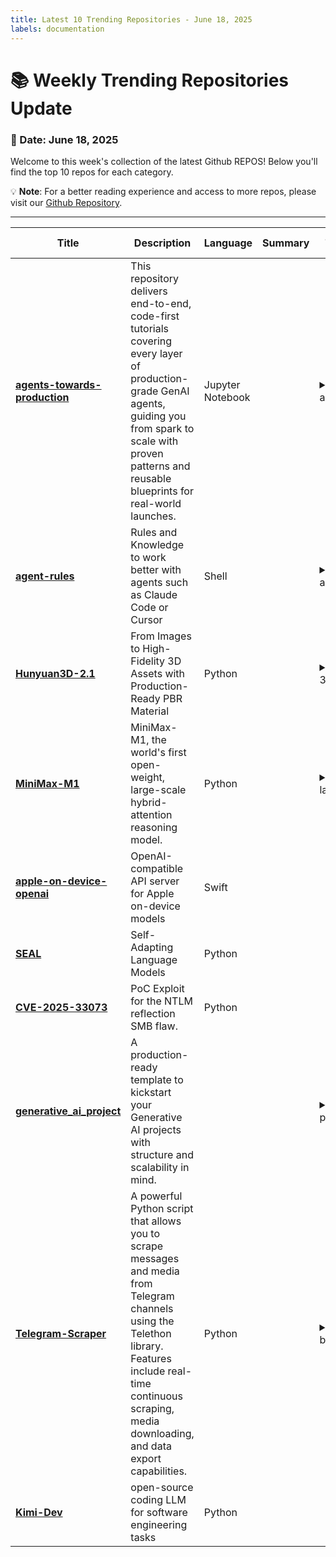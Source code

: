 ```yaml
---
title: Latest 10 Trending Repositories - June 18, 2025
labels: documentation
---
```

# 📚 Weekly Trending Repositories Update

### 📅 Date: June 18, 2025

Welcome to this week's collection of the latest Github REPOS! Below you'll find the top 10 repos for each category.

💡 **Note**: For a better reading experience and access to more repos, please visit our [Github Repository](https://github.com/marc-ko/daily-trending-repo).

---

| **Title** | **Description** | **Language** | **Summary** | **Tags** | **Stars Count** |
| --- | --- | --- | --- | --- | --- |
| **[agents-towards-production](https://github.com/NirDiamant/agents-towards-production)** |  This repository delivers end-to-end, code-first tutorials covering every layer of production-grade GenAI agents, guiding you from spark to scale with proven patterns and reusable blueprints for real-world launches. | Jupyter Notebook |  | <details><summary>agent...</summary><p>agent, agent-framework, agents, ai-agents, genai, generative-ai, llm, llms, mlops, multi-agent, production, tool-integration, tutorials</p></details> | 1240 |
| **[agent-rules](https://github.com/steipete/agent-rules)** | Rules and Knowledge to work better with agents such as Claude Code or Cursor | Shell |  | <details><summary>agent...</summary><p>agent, claudecode, cursor, llms, rules</p></details> | 1231 |
| **[Hunyuan3D-2.1](https://github.com/Tencent-Hunyuan/Hunyuan3D-2.1)** | From Images to High-Fidelity 3D Assets with Production-Ready PBR Material | Python |  | <details><summary>3d, 3...</summary><p>3d, 3d-aigc, 3d-generation, hunyuan3d, image-to-3d, shape, shape-generation, text-to-3d, texture-genertaion</p></details> | 925 |
| **[MiniMax-M1](https://github.com/MiniMax-AI/MiniMax-M1)** | MiniMax-M1, the world's first open-weight, large-scale hybrid-attention reasoning model. | Python |  | <details><summary>large...</summary><p>large-language-models, llm, minimax-m1, reasoning-models</p></details> | 646 |
| **[apple-on-device-openai](https://github.com/gety-ai/apple-on-device-openai)** | OpenAI-compatible API server for Apple on-device models | Swift |  |  | 377 |
| **[SEAL](https://github.com/Continual-Intelligence/SEAL)** | Self-Adapting Language Models | Python |  |  | 330 |
| **[CVE-2025-33073](https://github.com/mverschu/CVE-2025-33073)** | PoC Exploit for the NTLM reflection SMB flaw. | Python |  |  | 296 |
| **[generative_ai_project](https://github.com/HeyNina101/generative_ai_project)** | A production-ready template to kickstart your Generative AI projects with structure and scalability in mind. |  |  | <details><summary>ai-pr...</summary><p>ai-projects, ai-template, generative-ai, llm, prompt-engineering, template</p></details> | 280 |
| **[Telegram-Scraper](https://github.com/ScrapeEmAll/Telegram-Scraper)** | A powerful Python script that allows you to scrape messages and media from Telegram channels using the Telethon library. Features include real-time continuous scraping, media downloading, and data export capabilities. | Python |  | <details><summary>afk-b...</summary><p>afk-bot, bulk-messages, mass-dm, members-script, scraper, scraper-tools, scrapy, spammer, telegram, telegram-adders, telegram-api, telegram-bomber, telegram-copy-group, telegram-copy-groups, telegram-forward, telegram-scraper-2025, telegram-scraper-member-adder, telegram-search-bot</p></details> | 265 |
| **[Kimi-Dev](https://github.com/MoonshotAI/Kimi-Dev)** | open-source coding LLM for software engineering tasks | Python |  |  | 242 |

